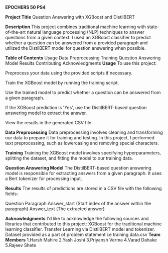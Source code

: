 **EPOCHERS 50 PS4**

**Project Title**
Question Answering with XGBoost and DistilBERT

**Description**
This project combines traditional machine learning with state-of-the-art natural language processing (NLP) techniques to answer questions from a given context. I used an XGBoost classifier to predict whether a question can be answered from a provided paragraph and utilized the DistilBERT model for question answering when possible.

**Table of Contents**
Usage
Data Preprocessing
Training
Question Answering Model
Results
Contributing
Acknowledgments
**Usage**
To use this project:

Preprocess your data using the provided scripts if necessary.

Train the XGBoost model by running the training script.

Use the trained model to predict whether a question can be answered from a given paragraph.

If the XGBoost prediction is 'Yes', use the DistilBERT-based question answering model to extract the answer.

View the results in the generated CSV file.

**Data Preprocessing**
Data preprocessing involves cleaning and transforming our data to prepare it for training and testing. In this project, I performed text preprocessing, such as lowercasing and removing special characters.

**Training**
Training the XGBoost model involves specifying hyperparameters, splitting the dataset, and fitting the model to our training data.

**Question Answering Model**
The DistilBERT-based question answering model is responsible for extracting answers from a given paragraph. It uses a Bert tokenizer for processing input.

**Results**
The results of predictions are stored in a CSV file with the following fields:

Question
Paragraph
Answer_start (Start index of the answer within the paragraph)
Answer_text (The extracted answer)

**Acknowledgments**
I'd like to acknowledge the following sources and libraries that contributed to this project:
XGBoost for the traditional machine learning classifier.
Transfer Learning via  DistilBERT model and tokenizer.
Dataset provided as a part of problem statement i.e training data.csv
**Team Members**
1.Harsh Mahire
2.Yash Joshi
3.Priyansh Verma
4.Varad Dahake
5.Rajeev Shete

